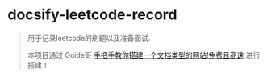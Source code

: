 # docsify-leetcode-record

> 用于记录leetcode的刷题以及准备面试.
>
> 本项目通过 Guide哥 [手把手教你搭建一个文档类型的网站!免费且高速](https://mp.weixin.qq.com/s?__biz=Mzg2OTA0Njk0OA==&mid=2247486555&idx=2&sn=8486026ee9f9ba645ff0363df6036184&chksm=cea24390f9d5ca86ff4177c0aca5e719de17dc89e918212513ee661dd56f17ca8269f4a6e303&token=298703358&lang=zh_CN#rd) 进行搭建！

